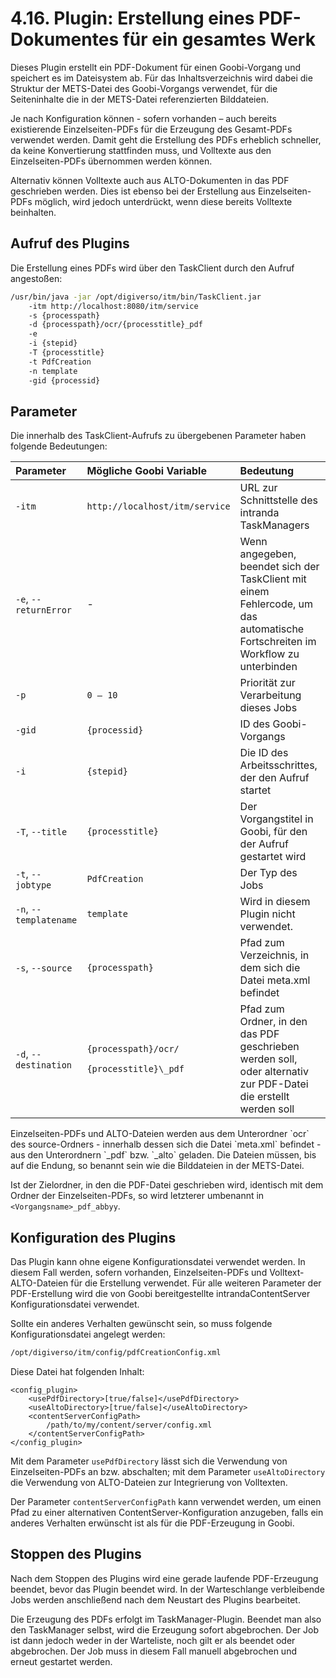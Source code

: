 # 4.16. Plugin: Erstellung eines PDF-Dokumentes für ein gesamtes Werk

Dieses Plugin erstellt ein PDF-Dokument für einen Goobi-Vorgang und speichert es im Dateisystem ab. Für das Inhaltsverzeichnis wird dabei die Struktur der METS-Datei des Goobi-Vorgangs verwendet, für die Seiteninhalte die in der METS-Datei referenzierten Bilddateien.

Je nach Konfiguration können - sofern vorhanden – auch bereits existierende Einzelseiten-PDFs für die Erzeugung des Gesamt-PDFs verwendet werden. Damit geht die Erstellung des PDFs erheblich schneller, da keine Konvertierung stattfinden muss, und Volltexte aus den Einzelseiten-PDFs übernommen werden können.

Alternativ können Volltexte auch aus ALTO-Dokumenten in das PDF geschrieben werden. Dies ist ebenso bei der Erstellung aus Einzelseiten-PDFs möglich, wird jedoch unterdrückt, wenn diese bereits Volltexte beinhalten.

## Aufruf des Plugins

Die Erstellung eines PDFs wird über den TaskClient durch den Aufruf angestoßen:

```bash
/usr/bin/java -jar /opt/digiverso/itm/bin/TaskClient.jar 
    -itm http://localhost:8080/itm/service 
    -s {processpath} 
    -d {processpath}/ocr/{processtitle}_pdf 
    -e 
    -i {stepid} 
    -T {processtitle} 
    -t PdfCreation 
    -n template 
    -gid {processid}
```

## Parameter

Die innerhalb des TaskClient-Aufrufs zu übergebenen Parameter haben folgende Bedeutungen:

<table>
  <thead>
    <tr>
      <th style="text-align:left">Parameter</th>
      <th style="text-align:left">Mögliche Goobi Variable</th>
      <th style="text-align:left">Bedeutung</th>
    </tr>
  </thead>
  <tbody>
    <tr>
      <td style="text-align:left"><code>-itm</code>
      </td>
      <td style="text-align:left"><code>http://localhost/itm/service</code>
      </td>
      <td style="text-align:left">URL zur Schnittstelle des intranda TaskManagers</td>
    </tr>
    <tr>
      <td style="text-align:left"><code>-e</code>, <code>--returnError</code>
      </td>
      <td style="text-align:left">-</td>
      <td style="text-align:left">Wenn angegeben, beendet sich der TaskClient mit einem Fehlercode, um das
        automatische Fortschreiten im Workflow zu unterbinden</td>
    </tr>
    <tr>
      <td style="text-align:left"><code>-p</code>
      </td>
      <td style="text-align:left"><code>0 &#x2013; 10</code>
      </td>
      <td style="text-align:left">Priorität zur Verarbeitung dieses Jobs</td>
    </tr>
    <tr>
      <td style="text-align:left"><code>-gid</code>
      </td>
      <td style="text-align:left"><code>{processid}</code>
      </td>
      <td style="text-align:left">ID des Goobi-Vorgangs</td>
    </tr>
    <tr>
      <td style="text-align:left"><code>-i</code>
      </td>
      <td style="text-align:left"><code>{stepid}</code>
      </td>
      <td style="text-align:left">Die ID des Arbeitsschrittes, der den Aufruf startet</td>
    </tr>
    <tr>
      <td style="text-align:left"><code>-T</code>, <code>--title</code>
      </td>
      <td style="text-align:left"><code>{processtitle}</code>
      </td>
      <td style="text-align:left">Der Vorgangstitel in Goobi, für den der Aufruf gestartet wird</td>
    </tr>
    <tr>
      <td style="text-align:left"><code>-t</code>, <code>--jobtype</code>
      </td>
      <td style="text-align:left"><code>PdfCreation</code>
      </td>
      <td style="text-align:left">Der Typ des Jobs</td>
    </tr>
    <tr>
      <td style="text-align:left"><code>-n</code>, <code>--templatename</code>
      </td>
      <td style="text-align:left"><code>template</code>
      </td>
      <td style="text-align:left">Wird in diesem Plugin nicht verwendet.</td>
    </tr>
    <tr>
      <td style="text-align:left"><code>-s</code>, <code>--source</code>
      </td>
      <td style="text-align:left"><code>{processpath}</code>
      </td>
      <td style="text-align:left">Pfad zum Verzeichnis, in dem sich die Datei meta.xml befindet</td>
    </tr>
    <tr>
      <td style="text-align:left"><code>-d</code>, <code>--destination</code>
      </td>
      <td style="text-align:left">
        <p><code>{processpath}/ocr/</code>
        </p>
        <p><code>{processtitle}\_pdf</code>
        </p>
      </td>
      <td style="text-align:left">Pfad zum Ordner, in den das PDF geschrieben werden soll, oder alternativ
        zur PDF-Datei die erstellt werden soll</td>
    </tr>
  </tbody>
</table>Einzelseiten-PDFs und ALTO-Dateien werden aus dem Unterordner `ocr` des source-Ordners - innerhalb dessen sich die Datei `meta.xml` befindet - aus den Unterordnern `<Vorgangsname>_pdf` bzw. `<Vorgangsname>_alto` geladen. Die Dateien müssen, bis auf die Endung, so benannt sein wie die Bilddateien in der METS-Datei.

Ist der Zielordner, in den die PDF-Datei geschrieben wird, identisch mit dem Ordner der Einzelseiten-PDFs, so wird letzterer umbenannt in `<Vorgangsname>_pdf_abbyy`.

## Konfiguration des Plugins

Das Plugin kann ohne eigene Konfigurationsdatei verwendet werden. In diesem Fall werden, sofern vorhanden, Einzelseiten-PDFs und Volltext-ALTO-Dateien für die Erstellung verwendet. Für alle weiteren Parameter der PDF-Erstellung wird die von Goobi bereitgestellte intrandaContentServer Konfigurationsdatei verwendet.

Sollte ein anderes Verhalten gewünscht sein, so muss folgende Konfigurationsdatei angelegt werden:

```bash
/opt/digiverso/itm/config/pdfCreationConfig.xml
```

Diese Datei hat folgenden Inhalt:

```markup
<config_plugin>
    <usePdfDirectory>[true/false]</usePdfDirectory>
    <useAltoDirectory>[true/false]</useAltoDirectory>
    <contentServerConfigPath>
        /path/to/my/content/server/config.xml
    </contentServerConfigPath>
</config_plugin>
```

Mit dem Parameter `usePdfDirectory` lässt sich die Verwendung von Einzelseiten-PDFs an bzw. abschalten; mit dem Parameter `useAltoDirectory` die Verwendung von ALTO-Dateien zur Integrierung von Volltexten.

Der Parameter `contentServerConfigPath` kann verwendet werden, um einen Pfad zu einer alternativen ContentServer-Konfiguration anzugeben, falls ein anderes Verhalten erwünscht ist als für die PDF-Erzeugung in Goobi.

## Stoppen des Plugins

Nach dem Stoppen des Plugins wird eine gerade laufende PDF-Erzeugung beendet, bevor das Plugin beendet wird. In der Warteschlange verbleibende Jobs werden anschließend nach dem Neustart des Plugins bearbeitet.

Die Erzeugung des PDFs erfolgt im TaskManager-Plugin. Beendet man also den TaskManager selbst, wird die Erzeugung sofort abgebrochen. Der Job ist dann jedoch weder in der Warteliste, noch gilt er als beendet oder abgebrochen. Der Job muss in diesem Fall manuell abgebrochen und erneut gestartet werden.

